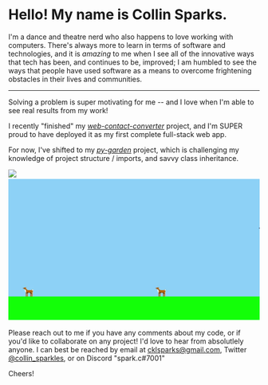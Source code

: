# Hello! My name is Collin Sparks.

I'm a dance and theatre nerd who also happens to love working with computers. There's always more to learn in terms of software and technologies, and it is _amazing_ to me when I see all of the innovative ways that tech has been, and continues to be, improved; I am humbled to see the ways that people have used software as a means to overcome frightening obstacles in their lives and communities.

---

Solving a problem is super motivating for me -- and I love when I'm able to see real results from my work!

I recently "finished" my [*web-contact-converter*](https://github.com/spark-c/web-contact-converter) project, and I'm SUPER proud to have deployed it as my first complete full-stack web app.

For now, I've shifted to my [*py-garden*](https://github.com/spark-c/py-garden) project, which is challenging my knowledge of project structure / imports, and savvy class inheritance.

![](wcc_demo.gif)
![](pg_demo.gif)

Please reach out to me if you have any comments about my code, or if you'd like to collaborate on any project! I'd love to hear from absolutlely anyone.
I can best be reached by email at cklsparks@gmail.com, Twitter [@collin_sparkles](https://twitter.com/collin_sparkles), or on Discord "spark.c#7001"

Cheers!

<!---
spark-c/spark-c is a ✨ special ✨ repository because its `README.md` (this file) appears on your GitHub profile.
You can click the Preview link to take a look at your changes.
--->
